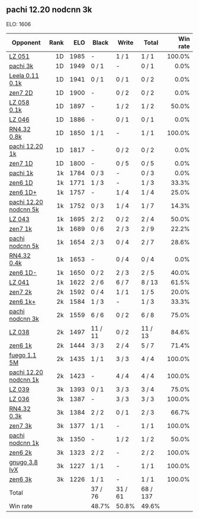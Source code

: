 ## pachi 12.20 nodcnn 3k ##

ELO: 1606

Opponent | Rank | ELO | Black | Write | Total | Win rate
---------|-----:|----:|-------|-------|-------|-------:
[LZ 051](LZ%20051.md) | 1D | 1985 | - | 1 / 1 | 1 / 1 | 100.0%
[pachi 3k](pachi%203k.md) | 1D | 1949 | 0 / 1 | - | 0 / 1 | 0.0%
[Leela 0.11 0.1k](Leela%200.11%200.1k.md) | 1D | 1941 | 0 / 1 | 0 / 1 | 0 / 2 | 0.0%
[zen7 2D](zen7%202D.md) | 1D | 1900 | - | 0 / 2 | 0 / 2 | 0.0%
[LZ 058 0.1k](LZ%20058%200.1k.md) | 1D | 1897 | - | 1 / 2 | 1 / 2 | 50.0%
[LZ 046](LZ%20046.md) | 1D | 1886 | - | 0 / 1 | 0 / 1 | 0.0%
[RN4.32 0.8k](RN4.32%200.8k.md) | 1D | 1850 | 1 / 1 | - | 1 / 1 | 100.0%
[pachi 12.20 1k](pachi%2012.20%201k.md) | 1D | 1817 | - | 0 / 2 | 0 / 2 | 0.0%
[zen7 1D](zen7%201D.md) | 1D | 1800 | - | 0 / 5 | 0 / 5 | 0.0%
[pachi 1k](pachi%201k.md) | 1k | 1784 | 0 / 3 | - | 0 / 3 | 0.0%
[zen6 1D](zen6%201D.md) | 1k | 1771 | 1 / 3 | - | 1 / 3 | 33.3%
[zen6 1D+](zen6%201D+.md) | 1k | 1757 | - | 1 / 4 | 1 / 4 | 25.0%
[pachi 12.20 nodcnn 5k](pachi%2012.20%20nodcnn%205k.md) | 1k | 1752 | 0 / 3 | 1 / 4 | 1 / 7 | 14.3%
[LZ 043](LZ%20043.md) | 1k | 1695 | 2 / 2 | 0 / 2 | 2 / 4 | 50.0%
[zen7 1k](zen7%201k.md) | 1k | 1689 | 0 / 6 | 2 / 3 | 2 / 9 | 22.2%
[pachi nodcnn 5k](pachi%20nodcnn%205k.md) | 1k | 1654 | 2 / 3 | 0 / 4 | 2 / 7 | 28.6%
[RN4.32 0.4k](RN4.32%200.4k.md) | 1k | 1653 | - | 0 / 4 | 0 / 4 | 0.0%
[zen6 1D-](zen6%201D-.md) | 1k | 1650 | 0 / 2 | 2 / 3 | 2 / 5 | 40.0%
[LZ 041](LZ%20041.md) | 1k | 1622 | 2 / 6 | 6 / 7 | 8 / 13 | 61.5%
[zen7 2k](zen7%202k.md) | 2k | 1592 | 0 / 4 | 1 / 1 | 1 / 5 | 20.0%
[zen6 1k+](zen6%201k+.md) | 2k | 1584 | 1 / 3 | - | 1 / 3 | 33.3%
[pachi nodcnn 3k](pachi%20nodcnn%203k.md) | 2k | 1559 | 6 / 6 | 0 / 2 | 6 / 8 | 75.0%
[LZ 038](LZ%20038.md) | 2k | 1497 | 11 / 11 | 0 / 2 | 11 / 13 | 84.6%
[zen6 1k](zen6%201k.md) | 2k | 1444 | 3 / 3 | 2 / 4 | 5 / 7 | 71.4%
[fuego 1.1 5M](fuego%201.1%205M.md) | 2k | 1435 | 1 / 1 | 3 / 3 | 4 / 4 | 100.0%
[pachi 12.20 nodcnn 1k](pachi%2012.20%20nodcnn%201k.md) | 2k | 1423 | - | 4 / 4 | 4 / 4 | 100.0%
[LZ 039](LZ%20039.md) | 3k | 1393 | 0 / 1 | 3 / 3 | 3 / 4 | 75.0%
[LZ 036](LZ%20036.md) | 3k | 1387 | - | 3 / 3 | 3 / 3 | 100.0%
[RN4.32 0.3k](RN4.32%200.3k.md) | 3k | 1384 | 2 / 2 | 0 / 1 | 2 / 3 | 66.7%
[zen7 3k](zen7%203k.md) | 3k | 1377 | 1 / 1 | - | 1 / 1 | 100.0%
[pachi nodcnn 1k](pachi%20nodcnn%201k.md) | 3k | 1350 | - | 1 / 2 | 1 / 2 | 50.0%
[zen6 2k](zen6%202k.md) | 3k | 1323 | 2 / 2 | - | 2 / 2 | 100.0%
[gnugo 3.8 lvX](gnugo%203.8%20lvX.md) | 3k | 1227 | 1 / 1 | - | 1 / 1 | 100.0%
[zen6 3k](zen6%203k.md) | 3k | 1226 | 1 / 1 | - | 1 / 1 | 100.0%
Total | | | 37 / 76 | 31 / 61 | 68 / 137 | 
Win rate| | | 48.7% | 50.8% | 49.6% | 
